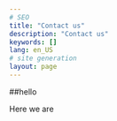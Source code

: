 ```yaml
---
# SEO
title: "Contact us"
description: "Contact us"
keywords: []
lang: en_US
# site generation
layout: page
---
```

##hello

Here we are
